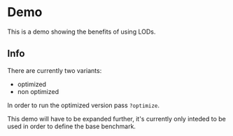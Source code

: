 # Demo

This is a demo showing the benefits of using LODs.

## Info

There are currently two variants:
- optimized
- non optimized

In order to run the optimized version pass `?optimize`.

This demo will have to be expanded further, it's currently only inteded to be used in order to define the base benchmark.
